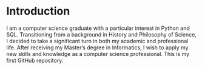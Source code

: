 # Introduction
I am a computer science graduate with a particular interest in Python and SQL. Transitioning from a background in History and Philosophy of Science, I decided to take a significant turn in both my academic and professional life. After receiving my Master’s degree in Informatics, I wish to apply my new skills and knowledge as a computer science professional. This is my first GitHub repository.
